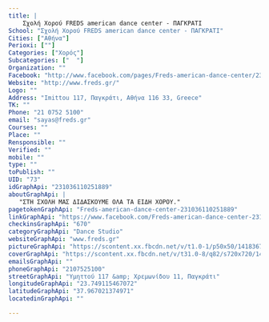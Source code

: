 ```yaml
---
title: |
    Σχολή Χορού FREDS american dance center - ΠΑΓΚΡΑΤΙ
School: "Σχολή Χορού FREDS american dance center - ΠΑΓΚΡΑΤΙ"
Cities: ["Αθήνα"]
Perioxi: [""]
Categories: ["Χορός"]
Subcategories: ["  "]
Organization: ""
Facebook: "http://www.facebook.com/pages/Freds-american-dance-center/231036110251889?http://www.facebook.com/pages/Freds-american-dance-center/231036110251889="
Website: "http://www.freds.gr/"
Logo: ""
Address: "Imittou 117, Παγκράτι, Αθήνα 116 33, Greece"
TK: ""
Phone: "21 0752 5100"
email: "sayas@freds.gr"
Courses: ""
Place: ""
Rensponsible: ""
Verified: ""
mobile: ""
type: ""
toPublish: ""
UID: "73"
idGraphApi: "231036110251889"
aboutGraphApi: | 
   "ΣΤΗ ΣΧΟΛΗ ΜΑΣ ΔΙΔΑΣΚΟΥΜΕ ΟΛΑ ΤΑ ΕΙΔΗ ΧΟΡΟΥ."
pagetokenGraphApi: "Freds-american-dance-center-231036110251889"
linkGraphApi: "https://www.facebook.com/Freds-american-dance-center-231036110251889/"
checkinsGraphApi: "670"
categoryGraphApi: "Dance Studio"
websiteGraphApi: "www.freds.gr"
pictureGraphApi: "https://scontent.xx.fbcdn.net/v/t1.0-1/p50x50/14183679_1172675179421306_2136455183220913218_n.png?oh=e523f8fde37eb638e2635a213ec31857&amp;oe=5B40F30B"
coverGraphApi: "https://scontent.xx.fbcdn.net/v/t31.0-8/q82/s720x720/14107791_1174125032609654_9145547216523601069_o.jpg?oh=783c6351405291ed7d79fa9489bf00fb&amp;oe=5B49C7FA"
emailsGraphApi: ""
phoneGraphApi: "2107525100"
streetGraphApi: "Υμηττού 117 &amp; Χρεμωνίδου 11, Παγκράτι"
longitudeGraphApi: "23.749115467072"
latitudeGraphApi: "37.967021374971"
locatedinGraphApi: ""

---
```




